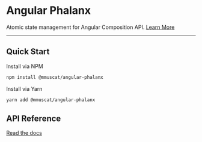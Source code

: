 # Angular Phalanx

Atomic state management for Angular Composition API. [Learn More](https://mmuscat.github.io/angular-composition-api/docs/store/intro)

---

## Quick Start

Install via NPM

```bash
npm install @mmuscat/angular-phalanx
```

Install via Yarn

```bash
yarn add @mmuscat/angular-phalanx
```

## API Reference

[Read the docs](https://mmuscat.github.io/angular-composition-api/docs/store/intro)
